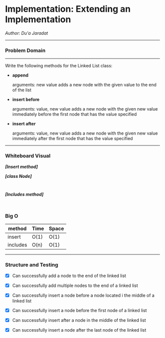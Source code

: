 # Implementation: Extending an Implementation


*Author: Du'a Jaradat*

---



### Problem Domain
******
Write the following methods for the Linked List class:

- **append**

    arguments: new value
   adds a new node with the given value to the end of the list

- **insert before**

   arguments: value, new value
   adds a new node with the given new value immediately before the first node that has the value specified

- **insert after**

   arguments: value, new value
   adds a new node with the given new value immediately after the first node that has the value specified

---



### Whiteboard Visual
***[Insert method]***

***[class Node]***

![]()

![]()

***[Includes method]***

![]()
---


### Big O

| method| Time | Space |
|------ | :----------- | :----------- |
| insert | O(1) |O(1) |
| includes | O(n) |O(1) |

---

### Structure and Testing

- [x] Can successfully add a node to the end of the linked list
- [x] Can successfully add multiple nodes to the end of a linked list

- [x] Can successfully insert a node before a node located i the middle of a linked list

- [x] Can successfully insert a node before the first node of a linked list

- [x] Can successfully insert after a node in the middle of the linked list
- [x] Can successfully insert a node after the last node of the linked list



